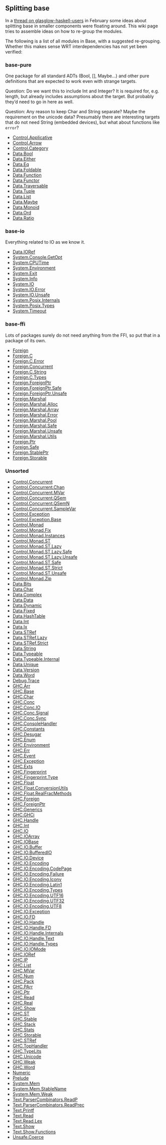 ## Splitting base



In a [
thread on glasglow-haskell-users](http://www.haskell.org/pipermail/glasgow-haskell-users/2013-February/023764.html) in February some ideas about splitting base in smaller components were floating around. This wiki page tries to assemble ideas on how to re-group the modules.



The following is a list of all modules in Base, with a suggested re-grouping. Whether this makes sense WRT interdependencies has not yet been verified:


### base-pure



One package for all standard ADTs (Bool, \[\], Maybe...) and other pure definitions that are expected to work even with strange targets.



Question: Do we want this to include Int and Integer? It is required for, e.g. length, but already includes assumptions about the target. But probably they’d need to go in here as well.



Question: Any reason to keep Char and String separate? Maybe the requirement on the unicode data? Presumably there are interesting targets that do not need String (embedded devices), but what about functions like `error`?


- [
  Control.Applicative](http://hackage.haskell.org/packages/archive/base/4.6.0.1/doc/html/Control-Applicative.html)
- [
  Control.Arrow](http://hackage.haskell.org/packages/archive/base/4.6.0.1/doc/html/Control-Arrow.html)
- [
  Control.Category](http://hackage.haskell.org/packages/archive/base/4.6.0.1/doc/html/Control-Category.html)
- [
  Data.Bool](http://hackage.haskell.org/packages/archive/base/4.6.0.1/doc/html/Data-Bool.html)
- [
  Data.Either](http://hackage.haskell.org/packages/archive/base/4.6.0.1/doc/html/Data-Either.html)
- [
  Data.Eq](http://hackage.haskell.org/packages/archive/base/4.6.0.1/doc/html/Data-Eq.html)
- [
  Data.Foldable](http://hackage.haskell.org/packages/archive/base/4.6.0.1/doc/html/Data-Foldable.html)
- [
  Data.Function](http://hackage.haskell.org/packages/archive/base/4.6.0.1/doc/html/Data-Function.html)
- [
  Data.Functor](http://hackage.haskell.org/packages/archive/base/4.6.0.1/doc/html/Data-Functor.html)
- [
  Data.Traversable](http://hackage.haskell.org/packages/archive/base/4.6.0.1/doc/html/Data-Traversable.html)
- [
  Data.Tuple](http://hackage.haskell.org/packages/archive/base/4.6.0.1/doc/html/Data-Tuple.html)
- [
  Data.List](http://hackage.haskell.org/packages/archive/base/4.6.0.1/doc/html/Data-List.html)
- [
  Data.Maybe](http://hackage.haskell.org/packages/archive/base/4.6.0.1/doc/html/Data-Maybe.html)
- [
  Data.Monoid](http://hackage.haskell.org/packages/archive/base/4.6.0.1/doc/html/Data-Monoid.html)
- [
  Data.Ord](http://hackage.haskell.org/packages/archive/base/4.6.0.1/doc/html/Data-Ord.html)
- [
  Data.Ratio](http://hackage.haskell.org/packages/archive/base/4.6.0.1/doc/html/Data-Ratio.html)

### base-io



Everything related to IO as we know it.


- [
  Data.IORef](http://hackage.haskell.org/packages/archive/base/4.6.0.1/doc/html/Data-IORef.html)
- [
  System.Console.GetOpt](http://hackage.haskell.org/packages/archive/base/4.6.0.1/doc/html/System-Console.GetOpt.html)
- [
  System.CPUTime](http://hackage.haskell.org/packages/archive/base/4.6.0.1/doc/html/System-CPUTime.html)
- [
  System.Environment](http://hackage.haskell.org/packages/archive/base/4.6.0.1/doc/html/System-Environment.html)
- [
  System.Exit](http://hackage.haskell.org/packages/archive/base/4.6.0.1/doc/html/System-Exit.html)
- [
  System.Info](http://hackage.haskell.org/packages/archive/base/4.6.0.1/doc/html/System-Info.html)
- [
  System.IO](http://hackage.haskell.org/packages/archive/base/4.6.0.1/doc/html/System-IO.html)
- [
  System.IO.Error](http://hackage.haskell.org/packages/archive/base/4.6.0.1/doc/html/System-IO.Error.html)
- [
  System.IO.Unsafe](http://hackage.haskell.org/packages/archive/base/4.6.0.1/doc/html/System-IO.Unsafe.html)
- [
  System.Posix.Internals](http://hackage.haskell.org/packages/archive/base/4.6.0.1/doc/html/System-Posix.Internals.html)
- [
  System.Posix.Types](http://hackage.haskell.org/packages/archive/base/4.6.0.1/doc/html/System-Posix.Types.html)
- [
  System.Timeout](http://hackage.haskell.org/packages/archive/base/4.6.0.1/doc/html/System-Timeout.html)

### base-ffi



Lots of packages surely do not need anything from the FFI, so put that in a package of its own.


- [
  Foreign](http://hackage.haskell.org/packages/archive/base/4.6.0.1/doc/html/Foreign.html)
- [
  Foreign.C](http://hackage.haskell.org/packages/archive/base/4.6.0.1/doc/html/Foreign-C.html)
- [
  Foreign.C.Error](http://hackage.haskell.org/packages/archive/base/4.6.0.1/doc/html/Foreign-C.Error.html)
- [
  Foreign.Concurrent](http://hackage.haskell.org/packages/archive/base/4.6.0.1/doc/html/Foreign-Concurrent.html)
- [
  Foreign.C.String](http://hackage.haskell.org/packages/archive/base/4.6.0.1/doc/html/Foreign-C.String.html)
- [
  Foreign.C.Types](http://hackage.haskell.org/packages/archive/base/4.6.0.1/doc/html/Foreign-C.Types.html)
- [
  Foreign.ForeignPtr](http://hackage.haskell.org/packages/archive/base/4.6.0.1/doc/html/Foreign-ForeignPtr.html)
- [
  Foreign.ForeignPtr.Safe](http://hackage.haskell.org/packages/archive/base/4.6.0.1/doc/html/Foreign-ForeignPtr.Safe.html)
- [
  Foreign.ForeignPtr.Unsafe](http://hackage.haskell.org/packages/archive/base/4.6.0.1/doc/html/Foreign-ForeignPtr.Unsafe.html)
- [
  Foreign.Marshal](http://hackage.haskell.org/packages/archive/base/4.6.0.1/doc/html/Foreign-Marshal.html)
- [
  Foreign.Marshal.Alloc](http://hackage.haskell.org/packages/archive/base/4.6.0.1/doc/html/Foreign-Marshal.Alloc.html)
- [
  Foreign.Marshal.Array](http://hackage.haskell.org/packages/archive/base/4.6.0.1/doc/html/Foreign-Marshal.Array.html)
- [
  Foreign.Marshal.Error](http://hackage.haskell.org/packages/archive/base/4.6.0.1/doc/html/Foreign-Marshal.Error.html)
- [
  Foreign.Marshal.Pool](http://hackage.haskell.org/packages/archive/base/4.6.0.1/doc/html/Foreign-Marshal.Pool.html)
- [
  Foreign.Marshal.Safe](http://hackage.haskell.org/packages/archive/base/4.6.0.1/doc/html/Foreign-Marshal.Safe.html)
- [
  Foreign.Marshal.Unsafe](http://hackage.haskell.org/packages/archive/base/4.6.0.1/doc/html/Foreign-Marshal.Unsafe.html)
- [
  Foreign.Marshal.Utils](http://hackage.haskell.org/packages/archive/base/4.6.0.1/doc/html/Foreign-Marshal.Utils.html)
- [
  Foreign.Ptr](http://hackage.haskell.org/packages/archive/base/4.6.0.1/doc/html/Foreign-Ptr.html)
- [
  Foreign.Safe](http://hackage.haskell.org/packages/archive/base/4.6.0.1/doc/html/Foreign-Safe.html)
- [
  Foreign.StablePtr](http://hackage.haskell.org/packages/archive/base/4.6.0.1/doc/html/Foreign-StablePtr.html)
- [
  Foreign.Storable](http://hackage.haskell.org/packages/archive/base/4.6.0.1/doc/html/Foreign-Storable.html)

### Unsorted


- [
  Control.Concurrent](http://hackage.haskell.org/packages/archive/base/4.6.0.1/doc/html/Control-Concurrent.html)
- [
  Control.Concurrent.Chan](http://hackage.haskell.org/packages/archive/base/4.6.0.1/doc/html/Control-Concurrent.Chan.html)
- [
  Control.Concurrent.MVar](http://hackage.haskell.org/packages/archive/base/4.6.0.1/doc/html/Control-Concurrent.MVar.html)
- [
  Control.Concurrent.QSem](http://hackage.haskell.org/packages/archive/base/4.6.0.1/doc/html/Control-Concurrent.QSem.html)
- [
  Control.Concurrent.QSemN](http://hackage.haskell.org/packages/archive/base/4.6.0.1/doc/html/Control-Concurrent.QSemN.html)
- [
  Control.Concurrent.SampleVar](http://hackage.haskell.org/packages/archive/base/4.6.0.1/doc/html/Control-Concurrent.SampleVar.html)
- [
  Control.Exception](http://hackage.haskell.org/packages/archive/base/4.6.0.1/doc/html/Control-Exception.html)
- [
  Control.Exception.Base](http://hackage.haskell.org/packages/archive/base/4.6.0.1/doc/html/Control-Exception.Base.html)
- [
  Control.Monad](http://hackage.haskell.org/packages/archive/base/4.6.0.1/doc/html/Control-Monad.html)
- [
  Control.Monad.Fix](http://hackage.haskell.org/packages/archive/base/4.6.0.1/doc/html/Control-Monad.Fix.html)
- [
  Control.Monad.Instances](http://hackage.haskell.org/packages/archive/base/4.6.0.1/doc/html/Control-Monad.Instances.html)
- [
  Control.Monad.ST](http://hackage.haskell.org/packages/archive/base/4.6.0.1/doc/html/Control-Monad.ST.html)
- [
  Control.Monad.ST.Lazy](http://hackage.haskell.org/packages/archive/base/4.6.0.1/doc/html/Control-Monad.ST.Lazy.html)
- [
  Control.Monad.ST.Lazy.Safe](http://hackage.haskell.org/packages/archive/base/4.6.0.1/doc/html/Control-Monad.ST.Lazy.Safe.html)
- [
  Control.Monad.ST.Lazy.Unsafe](http://hackage.haskell.org/packages/archive/base/4.6.0.1/doc/html/Control-Monad.ST.Lazy.Unsafe.html)
- [
  Control.Monad.ST.Safe](http://hackage.haskell.org/packages/archive/base/4.6.0.1/doc/html/Control-Monad.ST.Safe.html)
- [
  Control.Monad.ST.Strict](http://hackage.haskell.org/packages/archive/base/4.6.0.1/doc/html/Control-Monad.ST.Strict.html)
- [
  Control.Monad.ST.Unsafe](http://hackage.haskell.org/packages/archive/base/4.6.0.1/doc/html/Control-Monad.ST.Unsafe.html)
- [
  Control.Monad.Zip](http://hackage.haskell.org/packages/archive/base/4.6.0.1/doc/html/Control-Monad.Zip.html)
- [
  Data.Bits](http://hackage.haskell.org/packages/archive/base/4.6.0.1/doc/html/Data-Bits.html)
- [
  Data.Char](http://hackage.haskell.org/packages/archive/base/4.6.0.1/doc/html/Data-Char.html)
- [
  Data.Complex](http://hackage.haskell.org/packages/archive/base/4.6.0.1/doc/html/Data-Complex.html)
- [
  Data.Data](http://hackage.haskell.org/packages/archive/base/4.6.0.1/doc/html/Data-Data.html)
- [
  Data.Dynamic](http://hackage.haskell.org/packages/archive/base/4.6.0.1/doc/html/Data-Dynamic.html)
- [
  Data.Fixed](http://hackage.haskell.org/packages/archive/base/4.6.0.1/doc/html/Data-Fixed.html)
- [
  Data.HashTable](http://hackage.haskell.org/packages/archive/base/4.6.0.1/doc/html/Data-HashTable.html)
- [
  Data.Int](http://hackage.haskell.org/packages/archive/base/4.6.0.1/doc/html/Data-Int.html)
- [
  Data.Ix](http://hackage.haskell.org/packages/archive/base/4.6.0.1/doc/html/Data-Ix.html)
- [
  Data.STRef](http://hackage.haskell.org/packages/archive/base/4.6.0.1/doc/html/Data-STRef.html)
- [
  Data.STRef.Lazy](http://hackage.haskell.org/packages/archive/base/4.6.0.1/doc/html/Data-STRef.Lazy.html)
- [
  Data.STRef.Strict](http://hackage.haskell.org/packages/archive/base/4.6.0.1/doc/html/Data-STRef.Strict.html)
- [
  Data.String](http://hackage.haskell.org/packages/archive/base/4.6.0.1/doc/html/Data-String.html)
- [
  Data.Typeable](http://hackage.haskell.org/packages/archive/base/4.6.0.1/doc/html/Data-Typeable.html)
- [
  Data.Typeable.Internal](http://hackage.haskell.org/packages/archive/base/4.6.0.1/doc/html/Data-Typeable.Internal.html)
- [
  Data.Unique](http://hackage.haskell.org/packages/archive/base/4.6.0.1/doc/html/Data-Unique.html)
- [
  Data.Version](http://hackage.haskell.org/packages/archive/base/4.6.0.1/doc/html/Data-Version.html)
- [
  Data.Word](http://hackage.haskell.org/packages/archive/base/4.6.0.1/doc/html/Data-Word.html)
- [
  Debug.Trace](http://hackage.haskell.org/packages/archive/base/4.6.0.1/doc/html/Debug-Trace.html)
- [
  GHC.Arr](http://hackage.haskell.org/packages/archive/base/4.6.0.1/doc/html/GHC-Arr.html)
- [
  GHC.Base](http://hackage.haskell.org/packages/archive/base/4.6.0.1/doc/html/GHC-Base.html)
- [
  GHC.Char](http://hackage.haskell.org/packages/archive/base/4.6.0.1/doc/html/GHC-Char.html)
- [
  GHC.Conc](http://hackage.haskell.org/packages/archive/base/4.6.0.1/doc/html/GHC-Conc.html)
- [
  GHC.Conc.IO](http://hackage.haskell.org/packages/archive/base/4.6.0.1/doc/html/GHC-Conc.IO.html)
- [
  GHC.Conc.Signal](http://hackage.haskell.org/packages/archive/base/4.6.0.1/doc/html/GHC-Conc.Signal.html)
- [
  GHC.Conc.Sync](http://hackage.haskell.org/packages/archive/base/4.6.0.1/doc/html/GHC-Conc.Sync.html)
- [
  GHC.ConsoleHandler](http://hackage.haskell.org/packages/archive/base/4.6.0.1/doc/html/GHC-ConsoleHandler.html)
- [
  GHC.Constants](http://hackage.haskell.org/packages/archive/base/4.6.0.1/doc/html/GHC-Constants.html)
- [
  GHC.Desugar](http://hackage.haskell.org/packages/archive/base/4.6.0.1/doc/html/GHC-Desugar.html)
- [
  GHC.Enum](http://hackage.haskell.org/packages/archive/base/4.6.0.1/doc/html/GHC-Enum.html)
- [
  GHC.Environment](http://hackage.haskell.org/packages/archive/base/4.6.0.1/doc/html/GHC-Environment.html)
- [
  GHC.Err](http://hackage.haskell.org/packages/archive/base/4.6.0.1/doc/html/GHC-Err.html)
- [
  GHC.Event](http://hackage.haskell.org/packages/archive/base/4.6.0.1/doc/html/GHC-Event.html)
- [
  GHC.Exception](http://hackage.haskell.org/packages/archive/base/4.6.0.1/doc/html/GHC-Exception.html)
- [
  GHC.Exts](http://hackage.haskell.org/packages/archive/base/4.6.0.1/doc/html/GHC-Exts.html)
- [
  GHC.Fingerprint](http://hackage.haskell.org/packages/archive/base/4.6.0.1/doc/html/GHC-Fingerprint.html)
- [
  GHC.Fingerprint.Type](http://hackage.haskell.org/packages/archive/base/4.6.0.1/doc/html/GHC-Fingerprint.Type.html)
- [
  GHC.Float](http://hackage.haskell.org/packages/archive/base/4.6.0.1/doc/html/GHC-Float.html)
- [
  GHC.Float.ConversionUtils](http://hackage.haskell.org/packages/archive/base/4.6.0.1/doc/html/GHC-Float.ConversionUtils.html)
- [
  GHC.Float.RealFracMethods](http://hackage.haskell.org/packages/archive/base/4.6.0.1/doc/html/GHC-Float.RealFracMethods.html)
- [
  GHC.Foreign](http://hackage.haskell.org/packages/archive/base/4.6.0.1/doc/html/GHC-Foreign.html)
- [
  GHC.ForeignPtr](http://hackage.haskell.org/packages/archive/base/4.6.0.1/doc/html/GHC-ForeignPtr.html)
- [
  GHC.Generics](http://hackage.haskell.org/packages/archive/base/4.6.0.1/doc/html/GHC-Generics.html)
- [
  GHC.GHCi](http://hackage.haskell.org/packages/archive/base/4.6.0.1/doc/html/GHC-GHCi.html)
- [
  GHC.Handle](http://hackage.haskell.org/packages/archive/base/4.6.0.1/doc/html/GHC-Handle.html)
- [
  GHC.Int](http://hackage.haskell.org/packages/archive/base/4.6.0.1/doc/html/GHC-Int.html)
- [
  GHC.IO](http://hackage.haskell.org/packages/archive/base/4.6.0.1/doc/html/GHC-IO.html)
- [
  GHC.IOArray](http://hackage.haskell.org/packages/archive/base/4.6.0.1/doc/html/GHC-IOArray.html)
- [
  GHC.IOBase](http://hackage.haskell.org/packages/archive/base/4.6.0.1/doc/html/GHC-IOBase.html)
- [
  GHC.IO.Buffer](http://hackage.haskell.org/packages/archive/base/4.6.0.1/doc/html/GHC-IO.Buffer.html)
- [
  GHC.IO.BufferedIO](http://hackage.haskell.org/packages/archive/base/4.6.0.1/doc/html/GHC-IO.BufferedIO.html)
- [
  GHC.IO.Device](http://hackage.haskell.org/packages/archive/base/4.6.0.1/doc/html/GHC-IO.Device.html)
- [
  GHC.IO.Encoding](http://hackage.haskell.org/packages/archive/base/4.6.0.1/doc/html/GHC-IO.Encoding.html)
- [
  GHC.IO.Encoding.CodePage](http://hackage.haskell.org/packages/archive/base/4.6.0.1/doc/html/GHC-IO.Encoding.CodePage.html)
- [
  GHC.IO.Encoding.Failure](http://hackage.haskell.org/packages/archive/base/4.6.0.1/doc/html/GHC-IO.Encoding.Failure.html)
- [
  GHC.IO.Encoding.Iconv](http://hackage.haskell.org/packages/archive/base/4.6.0.1/doc/html/GHC-IO.Encoding.Iconv.html)
- [
  GHC.IO.Encoding.Latin1](http://hackage.haskell.org/packages/archive/base/4.6.0.1/doc/html/GHC-IO.Encoding.Latin1.html)
- [
  GHC.IO.Encoding.Types](http://hackage.haskell.org/packages/archive/base/4.6.0.1/doc/html/GHC-IO.Encoding.Types.html)
- [
  GHC.IO.Encoding.UTF16](http://hackage.haskell.org/packages/archive/base/4.6.0.1/doc/html/GHC-IO.Encoding.UTF16.html)
- [
  GHC.IO.Encoding.UTF32](http://hackage.haskell.org/packages/archive/base/4.6.0.1/doc/html/GHC-IO.Encoding.UTF32.html)
- [
  GHC.IO.Encoding.UTF8](http://hackage.haskell.org/packages/archive/base/4.6.0.1/doc/html/GHC-IO.Encoding.UTF8.html)
- [
  GHC.IO.Exception](http://hackage.haskell.org/packages/archive/base/4.6.0.1/doc/html/GHC-IO.Exception.html)
- [
  GHC.IO.FD](http://hackage.haskell.org/packages/archive/base/4.6.0.1/doc/html/GHC-IO.FD.html)
- [
  GHC.IO.Handle](http://hackage.haskell.org/packages/archive/base/4.6.0.1/doc/html/GHC-IO.Handle.html)
- [
  GHC.IO.Handle.FD](http://hackage.haskell.org/packages/archive/base/4.6.0.1/doc/html/GHC-IO.Handle.FD.html)
- [
  GHC.IO.Handle.Internals](http://hackage.haskell.org/packages/archive/base/4.6.0.1/doc/html/GHC-IO.Handle.Internals.html)
- [
  GHC.IO.Handle.Text](http://hackage.haskell.org/packages/archive/base/4.6.0.1/doc/html/GHC-IO.Handle.Text.html)
- [
  GHC.IO.Handle.Types](http://hackage.haskell.org/packages/archive/base/4.6.0.1/doc/html/GHC-IO.Handle.Types.html)
- [
  GHC.IO.IOMode](http://hackage.haskell.org/packages/archive/base/4.6.0.1/doc/html/GHC-IO.IOMode.html)
- [
  GHC.IORef](http://hackage.haskell.org/packages/archive/base/4.6.0.1/doc/html/GHC-IORef.html)
- [
  GHC.IP](http://hackage.haskell.org/packages/archive/base/4.6.0.1/doc/html/GHC-IP.html)
- [
  GHC.List](http://hackage.haskell.org/packages/archive/base/4.6.0.1/doc/html/GHC-List.html)
- [
  GHC.MVar](http://hackage.haskell.org/packages/archive/base/4.6.0.1/doc/html/GHC-MVar.html)
- [
  GHC.Num](http://hackage.haskell.org/packages/archive/base/4.6.0.1/doc/html/GHC-Num.html)
- [
  GHC.Pack](http://hackage.haskell.org/packages/archive/base/4.6.0.1/doc/html/GHC-Pack.html)
- [
  GHC.PArr](http://hackage.haskell.org/packages/archive/base/4.6.0.1/doc/html/GHC-PArr.html)
- [
  GHC.Ptr](http://hackage.haskell.org/packages/archive/base/4.6.0.1/doc/html/GHC-Ptr.html)
- [
  GHC.Read](http://hackage.haskell.org/packages/archive/base/4.6.0.1/doc/html/GHC-Read.html)
- [
  GHC.Real](http://hackage.haskell.org/packages/archive/base/4.6.0.1/doc/html/GHC-Real.html)
- [
  GHC.Show](http://hackage.haskell.org/packages/archive/base/4.6.0.1/doc/html/GHC-Show.html)
- [
  GHC.ST](http://hackage.haskell.org/packages/archive/base/4.6.0.1/doc/html/GHC-ST.html)
- [
  GHC.Stable](http://hackage.haskell.org/packages/archive/base/4.6.0.1/doc/html/GHC-Stable.html)
- [
  GHC.Stack](http://hackage.haskell.org/packages/archive/base/4.6.0.1/doc/html/GHC-Stack.html)
- [
  GHC.Stats](http://hackage.haskell.org/packages/archive/base/4.6.0.1/doc/html/GHC-Stats.html)
- [
  GHC.Storable](http://hackage.haskell.org/packages/archive/base/4.6.0.1/doc/html/GHC-Storable.html)
- [
  GHC.STRef](http://hackage.haskell.org/packages/archive/base/4.6.0.1/doc/html/GHC-STRef.html)
- [
  GHC.TopHandler](http://hackage.haskell.org/packages/archive/base/4.6.0.1/doc/html/GHC-TopHandler.html)
- [
  GHC.TypeLits](http://hackage.haskell.org/packages/archive/base/4.6.0.1/doc/html/GHC-TypeLits.html)
- [
  GHC.Unicode](http://hackage.haskell.org/packages/archive/base/4.6.0.1/doc/html/GHC-Unicode.html)
- [
  GHC.Weak](http://hackage.haskell.org/packages/archive/base/4.6.0.1/doc/html/GHC-Weak.html)
- [
  GHC.Word](http://hackage.haskell.org/packages/archive/base/4.6.0.1/doc/html/GHC-Word.html)
- [
  Numeric](http://hackage.haskell.org/packages/archive/base/4.6.0.1/doc/html/Numeric.html)
- [
  Prelude](http://hackage.haskell.org/packages/archive/base/4.6.0.1/doc/html/Prelude.html)
- [
  System.Mem](http://hackage.haskell.org/packages/archive/base/4.6.0.1/doc/html/System-Mem.html)
- [
  System.Mem.StableName](http://hackage.haskell.org/packages/archive/base/4.6.0.1/doc/html/System-Mem.StableName.html)
- [
  System.Mem.Weak](http://hackage.haskell.org/packages/archive/base/4.6.0.1/doc/html/System-Mem.Weak.html)
- [
  Text.ParserCombinators.ReadP](http://hackage.haskell.org/packages/archive/base/4.6.0.1/doc/html/Text-ParserCombinators.ReadP.html)
- [
  Text.ParserCombinators.ReadPrec](http://hackage.haskell.org/packages/archive/base/4.6.0.1/doc/html/Text-ParserCombinators.ReadPrec.html)
- [
  Text.Printf](http://hackage.haskell.org/packages/archive/base/4.6.0.1/doc/html/Text-Printf.html)
- [
  Text.Read](http://hackage.haskell.org/packages/archive/base/4.6.0.1/doc/html/Text-Read.html)
- [
  Text.Read.Lex](http://hackage.haskell.org/packages/archive/base/4.6.0.1/doc/html/Text-Read.Lex.html)
- [
  Text.Show](http://hackage.haskell.org/packages/archive/base/4.6.0.1/doc/html/Text-Show.html)
- [
  Text.Show.Functions](http://hackage.haskell.org/packages/archive/base/4.6.0.1/doc/html/Text-Show.Functions.html)
- [
  Unsafe.Coerce](http://hackage.haskell.org/packages/archive/base/4.6.0.1/doc/html/Unsafe-Coerce.html)
